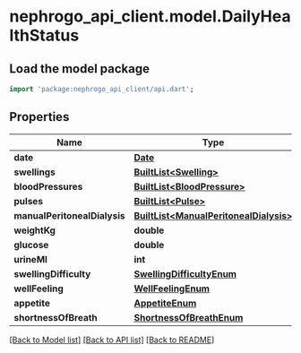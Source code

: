 # nephrogo_api_client.model.DailyHealthStatus

## Load the model package
```dart
import 'package:nephrogo_api_client/api.dart';
```

## Properties
Name | Type | Description | Notes
------------ | ------------- | ------------- | -------------
**date** | [**Date**](Date.md) |  | 
**swellings** | [**BuiltList&lt;Swelling&gt;**](Swelling.md) |  | 
**bloodPressures** | [**BuiltList&lt;BloodPressure&gt;**](BloodPressure.md) |  | 
**pulses** | [**BuiltList&lt;Pulse&gt;**](Pulse.md) |  | 
**manualPeritonealDialysis** | [**BuiltList&lt;ManualPeritonealDialysis&gt;**](ManualPeritonealDialysis.md) |  | 
**weightKg** | **double** |  | [optional] 
**glucose** | **double** |  | [optional] 
**urineMl** | **int** |  | [optional] 
**swellingDifficulty** | [**SwellingDifficultyEnum**](SwellingDifficultyEnum.md) |  | [optional] 
**wellFeeling** | [**WellFeelingEnum**](WellFeelingEnum.md) |  | [optional] 
**appetite** | [**AppetiteEnum**](AppetiteEnum.md) |  | [optional] 
**shortnessOfBreath** | [**ShortnessOfBreathEnum**](ShortnessOfBreathEnum.md) |  | [optional] 

[[Back to Model list]](../README.md#documentation-for-models) [[Back to API list]](../README.md#documentation-for-api-endpoints) [[Back to README]](../README.md)


